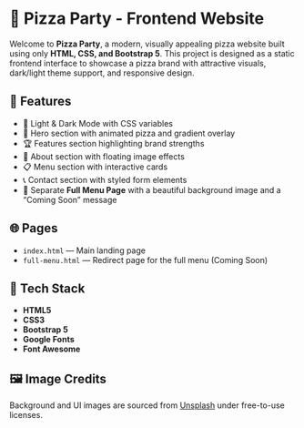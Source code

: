 
# 🍕 Pizza Party - Frontend Website

Welcome to **Pizza Party**, a modern, visually appealing pizza website built using only **HTML, CSS, and Bootstrap 5**. This project is designed as a static frontend interface to showcase a pizza brand with attractive visuals, dark/light theme support, and responsive design.

## 🚀 Features

- 🎨 Light & Dark Mode with CSS variables  
- 🍕 Hero section with animated pizza and gradient overlay  
- 🏆 Features section highlighting brand strengths  
- 📖 About section with floating image effects  
- 📋 Menu section with interactive cards  
- 📞 Contact section with styled form elements  
- 📄 Separate **Full Menu Page** with a beautiful background image and a “Coming Soon” message  

## 🌐 Pages

- `index.html` — Main landing page  
- `full-menu.html` — Redirect page for the full menu (Coming Soon)

## 🧰 Tech Stack

- **HTML5**
- **CSS3**
- **Bootstrap 5**
- **Google Fonts**
- **Font Awesome**

## 🖼️ Image Credits

Background and UI images are sourced from [Unsplash](https://unsplash.com/) under free-to-use licenses.



